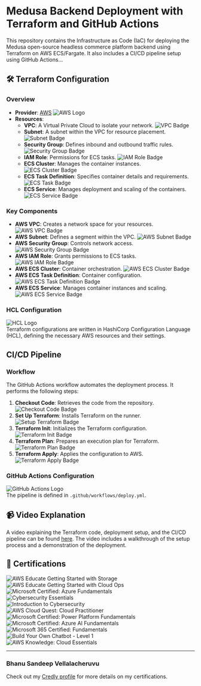 # Medusa Backend Deployment with Terraform and GitHub Actions

This repository contains the Infrastructure as Code (IaC) for deploying the Medusa open-source headless commerce platform backend using Terraform on AWS ECS/Fargate. It also includes a CI/CD pipeline setup using GitHub Actions...

## 🛠️ Terraform Configuration

### Overview

- **Provider**: [AWS](https://aws.amazon.com/) ![AWS Logo](https://img.shields.io/badge/AWS-232F3E?style=flat&logo=amazonaws&logoColor=white)
- **Resources**:
  - **VPC**: A Virtual Private Cloud to isolate your network. ![VPC Badge](https://img.shields.io/badge/VPC-005C99?style=flat&logo=aws&logoColor=white)
  - **Subnet**: A subnet within the VPC for resource placement. ![Subnet Badge](https://img.shields.io/badge/Subnet-005C99?style=flat&logo=aws&logoColor=white)
  - **Security Group**: Defines inbound and outbound traffic rules. ![Security Group Badge](https://img.shields.io/badge/Security_Group-005C99?style=flat&logo=aws&logoColor=white)
  - **IAM Role**: Permissions for ECS tasks. ![IAM Role Badge](https://img.shields.io/badge/IAM_Role-005C99?style=flat&logo=aws&logoColor=white)
  - **ECS Cluster**: Manages the container instances. ![ECS Cluster Badge](https://img.shields.io/badge/ECS_Cluster-005C99?style=flat&logo=aws&logoColor=white)
  - **ECS Task Definition**: Specifies container details and requirements. ![ECS Task Badge](https://img.shields.io/badge/ECS_Task_Definition-005C99?style=flat&logo=aws&logoColor=white)
  - **ECS Service**: Manages deployment and scaling of the containers. ![ECS Service Badge](https://img.shields.io/badge/ECS_Service-005C99?style=flat&logo=aws&logoColor=white)

### Key Components

- **AWS VPC**: Creates a network space for your resources. ![AWS VPC Badge](https://img.shields.io/badge/AWS_VPC-005C99?style=flat&logo=aws&logoColor=white)
- **AWS Subnet**: Defines a segment within the VPC. ![AWS Subnet Badge](https://img.shields.io/badge/AWS_Subnet-005C99?style=flat&logo=aws&logoColor=white)
- **AWS Security Group**: Controls network access. ![AWS Security Group Badge](https://img.shields.io/badge/AWS_Security_Group-005C99?style=flat&logo=aws&logoColor=white)
- **AWS IAM Role**: Grants permissions to ECS tasks. ![AWS IAM Role Badge](https://img.shields.io/badge/AWS_IAM_Role-005C99?style=flat&logo=aws&logoColor=white)
- **AWS ECS Cluster**: Container orchestration. ![AWS ECS Cluster Badge](https://img.shields.io/badge/AWS_ECS_Cluster-005C99?style=flat&logo=aws&logoColor=white)
- **AWS ECS Task Definition**: Container configuration. ![AWS ECS Task Definition Badge](https://img.shields.io/badge/AWS_ECS_Task_Definition-005C99?style=flat&logo=aws&logoColor=white)
- **AWS ECS Service**: Manages container instances and scaling. ![AWS ECS Service Badge](https://img.shields.io/badge/AWS_ECS_Service-005C99?style=flat&logo=aws&logoColor=white)

### HCL Configuration

![HCL Logo](https://img.shields.io/badge/HCL-5F2B8A?style=flat&logo=hashicorp&logoColor=white)  
Terraform configurations are written in HashiCorp Configuration Language (HCL), defining the necessary AWS resources and their settings.

## CI/CD Pipeline

### Workflow

The GitHub Actions workflow automates the deployment process. It performs the following steps:

1. **Checkout Code**: Retrieves the code from the repository. ![Checkout Code Badge](https://img.shields.io/badge/Checkout_Code-2088FF?style=flat&logo=github&logoColor=white)
2. **Set Up Terraform**: Installs Terraform on the runner. ![Setup Terraform Badge](https://img.shields.io/badge/Setup_Terraform-2088FF?style=flat&logo=github&logoColor=white)
3. **Terraform Init**: Initializes the Terraform configuration. ![Terraform Init Badge](https://img.shields.io/badge/Terraform_Init-2088FF?style=flat&logo=github&logoColor=white)
4. **Terraform Plan**: Prepares an execution plan for Terraform. ![Terraform Plan Badge](https://img.shields.io/badge/Terraform_Plan-2088FF?style=flat&logo=github&logoColor=white)
5. **Terraform Apply**: Applies the configuration to AWS. ![Terraform Apply Badge](https://img.shields.io/badge/Terraform_Apply-2088FF?style=flat&logo=github&logoColor=white)

### GitHub Actions Configuration

![GitHub Actions Logo](https://img.shields.io/badge/GitHub_Actions-2088FF?style=flat&logo=github&logoColor=white)  
The pipeline is defined in `.github/workflows/deploy.yml`.

## 📹 Video Explanation

A video explaining the Terraform code, deployment setup, and the CI/CD pipeline can be found [here](https://your-video-link). The video includes a walkthrough of the setup process and a demonstration of the deployment.

## 📜 Certifications

![AWS Educate Getting Started with Storage](https://img.shields.io/badge/AWS_Educate_Getting_Started_with_Storage-232F3E?style=flat&logo=amazonaws&logoColor=white)  
![AWS Educate Getting Started with Cloud Ops](https://img.shields.io/badge/AWS_Educate_Getting_Started_with_Cloud_Ops-232F3E?style=flat&logo=amazonaws&logoColor=white)  
![Microsoft Certified: Azure Fundamentals](https://img.shields.io/badge/Microsoft_Certified_Azure_Fundamentals-0078D4?style=flat&logo=microsoft&logoColor=white)  
![Cybersecurity Essentials](https://img.shields.io/badge/Cybersecurity_Essentials-0033A0?style=flat&logo=cisco&logoColor=white)  
![Introduction to Cybersecurity](https://img.shields.io/badge/Introduction_to_Cybersecurity-0033A0?style=flat&logo=cisco&logoColor=white)  
![AWS Cloud Quest: Cloud Practitioner](https://img.shields.io/badge/AWS_Cloud_Quest_Cloud_Practitioner-232F3E?style=flat&logo=amazonaws&logoColor=white)  
![Microsoft Certified: Power Platform Fundamentals](https://img.shields.io/badge/Microsoft_Certified_Power_Platform_Fundamentals-0078D4?style=flat&logo=microsoft&logoColor=white)  
![Microsoft Certified: Azure AI Fundamentals](https://img.shields.io/badge/Microsoft_Certified_Azure_AI_Fundamentals-0078D4?style=flat&logo=microsoft&logoColor=white)  
![Microsoft 365 Certified: Fundamentals](https://img.shields.io/badge/Microsoft_365_Certified_Fundamentals-0078D4?style=flat&logo=microsoft&logoColor=white)  
![Build Your Own Chatbot - Level 1](https://img.shields.io/badge/Build_Your_Own_Chatbot_Level_1-0F4C81?style=flat&logo=ibm&logoColor=white)  
![AWS Knowledge: Cloud Essentials](https://img.shields.io/badge/AWS_Knowledge_Cloud_Essentials-232F3E?style=flat&logo=amazonaws&logoColor=white)

---

### Bhanu Sandeep Vellalacheruvu


Check out my [Credly profile](https://www.credly.com/users/bhanu-sandeep-vellalacheruvu/edit) for more details on my certifications.
